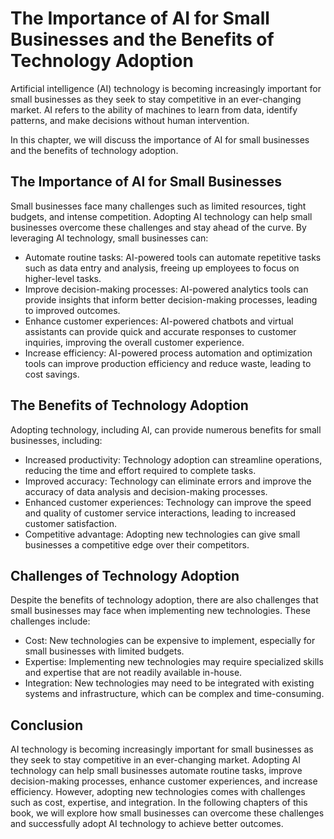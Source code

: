 The Importance of AI for Small Businesses and the Benefits of Technology Adoption
==========================================================================================================

Artificial intelligence (AI) technology is becoming increasingly important for small businesses as they seek to stay competitive in an ever-changing market. AI refers to the ability of machines to learn from data, identify patterns, and make decisions without human intervention.

In this chapter, we will discuss the importance of AI for small businesses and the benefits of technology adoption.

The Importance of AI for Small Businesses
-----------------------------------------

Small businesses face many challenges such as limited resources, tight budgets, and intense competition. Adopting AI technology can help small businesses overcome these challenges and stay ahead of the curve. By leveraging AI technology, small businesses can:

* Automate routine tasks: AI-powered tools can automate repetitive tasks such as data entry and analysis, freeing up employees to focus on higher-level tasks.
* Improve decision-making processes: AI-powered analytics tools can provide insights that inform better decision-making processes, leading to improved outcomes.
* Enhance customer experiences: AI-powered chatbots and virtual assistants can provide quick and accurate responses to customer inquiries, improving the overall customer experience.
* Increase efficiency: AI-powered process automation and optimization tools can improve production efficiency and reduce waste, leading to cost savings.

The Benefits of Technology Adoption
-----------------------------------

Adopting technology, including AI, can provide numerous benefits for small businesses, including:

* Increased productivity: Technology adoption can streamline operations, reducing the time and effort required to complete tasks.
* Improved accuracy: Technology can eliminate errors and improve the accuracy of data analysis and decision-making processes.
* Enhanced customer experiences: Technology can improve the speed and quality of customer service interactions, leading to increased customer satisfaction.
* Competitive advantage: Adopting new technologies can give small businesses a competitive edge over their competitors.

Challenges of Technology Adoption
---------------------------------

Despite the benefits of technology adoption, there are also challenges that small businesses may face when implementing new technologies. These challenges include:

* Cost: New technologies can be expensive to implement, especially for small businesses with limited budgets.
* Expertise: Implementing new technologies may require specialized skills and expertise that are not readily available in-house.
* Integration: New technologies may need to be integrated with existing systems and infrastructure, which can be complex and time-consuming.

Conclusion
----------

AI technology is becoming increasingly important for small businesses as they seek to stay competitive in an ever-changing market. Adopting AI technology can help small businesses automate routine tasks, improve decision-making processes, enhance customer experiences, and increase efficiency. However, adopting new technologies comes with challenges such as cost, expertise, and integration. In the following chapters of this book, we will explore how small businesses can overcome these challenges and successfully adopt AI technology to achieve better outcomes.
